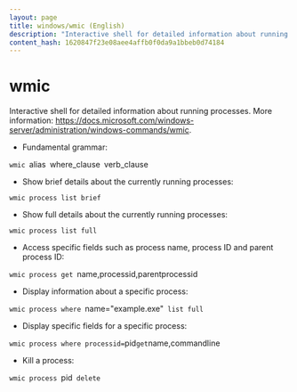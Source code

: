 ```yaml
---
layout: page
title: windows/wmic (English)
description: "Interactive shell for detailed information about running processes."
content_hash: 1620847f23e08aee4affb0f0da9a1bbeb0d74184
---
```

# wmic

Interactive shell for detailed information about running processes.
More information: <https://docs.microsoft.com/windows-server/administration/windows-commands/wmic>.

- Fundamental grammar:

`wmic `<span class="tldr-var badge badge-pill bg-dark-lm bg-white-dm text-white-lm text-dark-dm font-weight-bold">alias</span>` `<span class="tldr-var badge badge-pill bg-dark-lm bg-white-dm text-white-lm text-dark-dm font-weight-bold">where_clause</span>` `<span class="tldr-var badge badge-pill bg-dark-lm bg-white-dm text-white-lm text-dark-dm font-weight-bold">verb_clause</span>

- Show brief details about the currently running processes:

`wmic process list brief`

- Show full details about the currently running processes:

`wmic process list full`

- Access specific fields such as process name, process ID and parent process ID:

`wmic process get `<span class="tldr-var badge badge-pill bg-dark-lm bg-white-dm text-white-lm text-dark-dm font-weight-bold">name,processid,parentprocessid</span>

- Display information about a specific process:

`wmic process where `<span class="tldr-var badge badge-pill bg-dark-lm bg-white-dm text-white-lm text-dark-dm font-weight-bold">name="example.exe"</span>` list full`

- Display specific fields for a specific process:

`wmic process where processid=`<span class="tldr-var badge badge-pill bg-dark-lm bg-white-dm text-white-lm text-dark-dm font-weight-bold">pid</span>` get `<span class="tldr-var badge badge-pill bg-dark-lm bg-white-dm text-white-lm text-dark-dm font-weight-bold">name,commandline</span>

- Kill a process:

`wmic process `<span class="tldr-var badge badge-pill bg-dark-lm bg-white-dm text-white-lm text-dark-dm font-weight-bold">pid</span>` delete`
